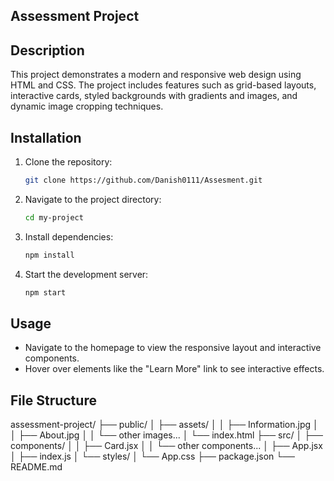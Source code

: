 ## Assessment Project

## Description
This project demonstrates a modern and responsive web design using HTML and CSS. The project includes features such as grid-based layouts, interactive cards, styled           backgrounds with gradients and images, and dynamic image cropping techniques.
 
## Installation
1. Clone the repository:
   ```bash
   git clone https://github.com/Danish0111/Assesment.git
   
2. Navigate to the project directory:
   ```bash
   cd my-project
   
4. Install dependencies:
   ```bash
   npm install

5. Start the development server:
   ```bash
   npm start

## Usage
  - Navigate to the homepage to view the responsive layout and interactive components.
  - Hover over elements like the "Learn More" link to see interactive effects.

## File Structure
   assessment-project/
    ├── public/
    │   ├── assets/
    │   │   ├── Information.jpg
    │   │   ├── About.jpg
    │   │   └── other images...
    │   └── index.html
    ├── src/
    │   ├── components/
    │   │   ├── Card.jsx
    │   │   └── other components...
    │   ├── App.jsx
    │   ├── index.js
    │   └── styles/
    │       └── App.css
    ├── package.json
    └── README.md

